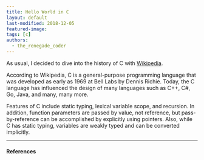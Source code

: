 ```yaml
---
title: Hello World in C
layout: default
last-modified: 2018-12-05
featured-image:
tags: [c]
authors:
  - the_renegade_coder
---
```

As usual, I decided to dive into the history of C with [Wikipedia][1].

According to Wikipedia, C is a general-purpose programming language that was developed as early as 1969 at Bell Labs by Dennis Richie. Today, the C language has influenced the design of many languages such as C++, C#, Go, Java, and many, many more.

Features of C include static typing, lexical variable scope, and recursion. In addition, function parameters are passed by value, not reference, but pass-by-reference can be accomplished by explicitly using pointers. Also, while C has static typing, variables are weakly typed and can be converted implicitly.

---

#### References

[^1]: J. Grifski, “Hello World in C,” The Renegade Coder, 18-March-2018. [Online]. Available: <https://therenegadecoder.com/code/hello-world-in-c/>. [Accessed: 05-Dev-2018].

[1]: https://en.wikipedia.org/wiki/C_(programming_language)
